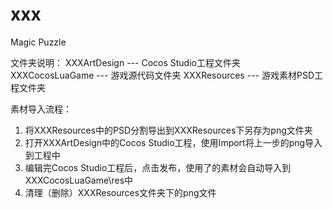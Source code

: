 # xxx
Magic Puzzle

文件夹说明：
XXXArtDesign --- Cocos Studio工程文件夹
XXXCocosLuaGame --- 游戏源代码文件夹
XXXResources --- 游戏素材PSD工程文件夹

素材导入流程：
1. 将XXXResources中的PSD分割导出到XXXResources下另存为png文件夹
2. 打开XXXArtDesign中的Cocos Studio工程，使用Import将上一步的png导入到工程中
3. 编辑完Cocos Studio工程后，点击发布，使用了的素材会自动导入到XXXCocosLuaGame\res中
4. 清理（删除）XXXResources文件夹下的png文件
